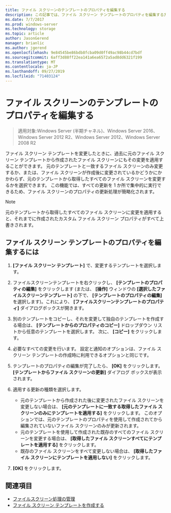 ```yaml
---
title: ファイル スクリーンのテンプレートのプロパティを編集する
description: この記事では、ファイル スクリーン テンプレートのプロパティを編集する方法について説明します。
ms.date: 7/7/2017
ms.prod: windows-server
ms.technology: storage
ms.topic: article
author: JasonGerend
manager: brianlic
ms.author: jgerend
ms.openlocfilehash: 9e84545be86bdb8fcba09d0ff49ac98b44cd7bdf
ms.sourcegitcommit: 6aff3d88ff22ea141a6ea6572a5ad8dd6321f199
ms.translationtype: MT
ms.contentlocale: ja-JP
ms.lasthandoff: 09/27/2019
ms.locfileid: "71403124"
---
```

# <a name="edit-file-screen-template-properties"></a>ファイル スクリーンのテンプレートのプロパティを編集する

> 適用対象:Windows Server (半期チャネル)、Windows Server 2016、Windows Server 2012 R2、Windows Server 2012、Windows Server 2008 R2

ファイル スクリーン テンプレートを変更したときに、過去に元のファイル スクリーン テンプレートから作成されたファイル スクリーンにもその変更を適用することができます。 元のテンプレートと一致するファイル スクリーンのみ変更するか、または、ファイル スクリーンが作成後に変更されているかどうかにかかわらず、元のテンプレートから取得したすべてのファイル スクリーンを変更するかを選択できます。 この機能では、すべての更新を 1 か所で集中的に実行できるため、ファイル スクリーンのプロパティの更新処理が簡略化されます。

> [!Note]
> 元のテンプレートから取得したすべてのファイル スクリーンに変更を適用すると、それまでに作成されたカスタム ファイル スクリーン プロパティがすべて上書きされます。

## <a name="to-edit-file-screen-template-properties"></a>ファイル スクリーン テンプレートのプロパティを編集するには

1.  **[ファイル スクリーン テンプレート]** で、変更するテンプレートを選択します。

2.  ファイルスクリーンテンプレートを右クリックし、 **[テンプレートのプロパティの編集]** をクリックします (または、 **[操作]** ウィンドウの **[選択したファイルスクリーンテンプレート]** の下で、 **[テンプレートのプロパティの編集]** を選択します)。これにより、 **[ファイルスクリーンテンプレートのプロパティ]** ダイアログボックスが開きます。

3.  別のテンプレートをコピーし、それを変更して独自のテンプレートを作成する場合は、 **[テンプレートからのプロパティのコピー]** ドロップダウン リストから任意のテンプレートを選択します。 次に、 **[コピー]** をクリックします。

4.  必要なすべての変更を行います。 設定と通知のオプションは、ファイル スクリーン テンプレートの作成時に利用できるオプションと同じです。

5.  テンプレートのプロパティの編集が完了したら、 **[OK]** をクリックします。 **[テンプレートからファイル スクリーンの更新]** ダイアログ ボックスが表示されます。

6.  適用する更新の種類を選択します。

    -   元のテンプレートから作成された後に変更されたファイル スクリーンを変更しない場合は、 **[元のテンプレートに一致する取得したファイル スクリーンのみにテンプレートを適用する]** をクリックします。 このオプションでは、元のテンプレートのプロパティを使用して作成されてから編集されていないファイル スクリーンのみが更新されます。
    -   元のテンプレートを使用して作成された既存のすべてのファイル スクリーンを変更する場合は、 **[取得したファイル スクリーンすべてにテンプレートを適用する]** をクリックします。
    -   既存のファイル スクリーンをすべて変更しない場合は、 **[取得したファイル スクリーンにテンプレートを適用しない]** をクリックします。

7.  **[OK]** をクリックします。

## <a name="see-also"></a>関連項目

-   [ファイルスクリーン処理の管理](file-screening-management.md)
-   [ファイル スクリーン テンプレートを作成する](create-file-screen-template.md)


